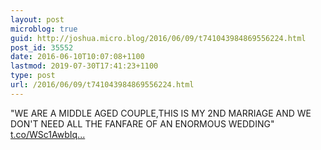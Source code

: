 ```yaml
---
layout: post
microblog: true
guid: http://joshua.micro.blog/2016/06/09/t741043984869556224.html
post_id: 35552
date: 2016-06-10T10:07:08+1100
lastmod: 2019-07-30T17:41:23+1100
type: post
url: /2016/06/09/t741043984869556224.html
---
```

"WE ARE A MIDDLE AGED COUPLE,THIS IS MY 2ND MARRIAGE AND WE DON'T NEED ALL THE FANFARE OF AN ENORMOUS WEDDING" [t.co/WSc1AwbIq...](https://t.co/WSc1AwbIqC)
